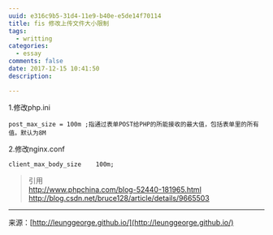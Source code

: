 ```yaml
---
uuid: e316c9b5-31d4-11e9-b40e-e5de14f70114
title: fis 修改上传文件大小限制
tags:
  - writting
categories:
  - essay
comments: false
date: 2017-12-15 10:41:50
description:

---
```



1.修改php.ini  

  ```
  post_max_size = 100m ;指通过表单POST给PHP的所能接收的最大值，包括表单里的所有值。默认为8M
  ```
  
2.修改nginx.conf

  ```
  client_max_body_size    100m;    
  ```
  
    



> 引用  
> http://www.phpchina.com/blog-52440-181965.html  
> http://blog.csdn.net/bruce128/article/details/9665503


---
<link rel="stylesheet" href="http://yandex.st/highlightjs/6.1/styles/default.min.css">
<script src="http://yandex.st/highlightjs/6.1/highlight.min.js"></script>
<script>
hljs.tabReplace = ' ';
hljs.initHighlightingOnLoad();
</script>


来源：[http://leunggeorge.github.io/](http://leunggeorge.github.io/)  
